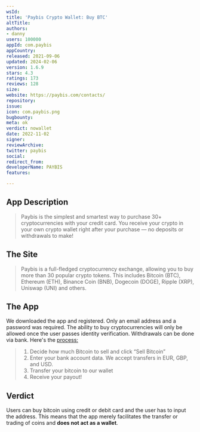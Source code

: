 ```yaml
---
wsId: 
title: 'Paybis Crypto Wallet: Buy BTC'
altTitle: 
authors:
- danny
users: 100000
appId: com.paybis
appCountry: 
released: 2021-09-06
updated: 2024-02-06
version: 1.6.9
stars: 4.3
ratings: 173
reviews: 128
size: 
website: https://paybis.com/contacts/
repository: 
issue: 
icon: com.paybis.png
bugbounty: 
meta: ok
verdict: nowallet
date: 2022-11-02
signer: 
reviewArchive: 
twitter: paybis
social: 
redirect_from: 
developerName: PAYBIS
features: 

---
```


## App Description

> Paybis is the simplest and smartest way to purchase 30+ cryptocurrencies with your credit card. You receive your crypto in your own crypto wallet right after your purchase — no deposits or withdrawals to make!

## The Site

> Paybis is a full-fledged cryptocurrency exchange, allowing you to buy more than 30 popular crypto tokens. This includes Bitcoin (BTC), Ethereum (ETH), Binance Coin (BNB), Dogecoin (DOGE), Ripple (XRP), Uniswap (UNI) and others.


## The App

We downloaded the app and registered. Only an email address and a password was required. The ability to buy cryptocurrencies will only be allowed once the user passes identity verification. Withdrawals can be done via bank. Here's the [process:](https://paybis.com/sell-bitcoin/)

> 1. Decide how much Bitcoin to sell and click “Sell Bitcoin”
> 2. Enter your bank account data. We accept transfers in EUR, GBP, and USD.
> 3. Transfer your bitcoin to our wallet
> 4. Receive your payout!

## Verdict

Users can buy bitcoin using credit or debit card and the user has to input the address. This means that the app merely facilitates the transfer or trading of coins and **does not act as a wallet**.
